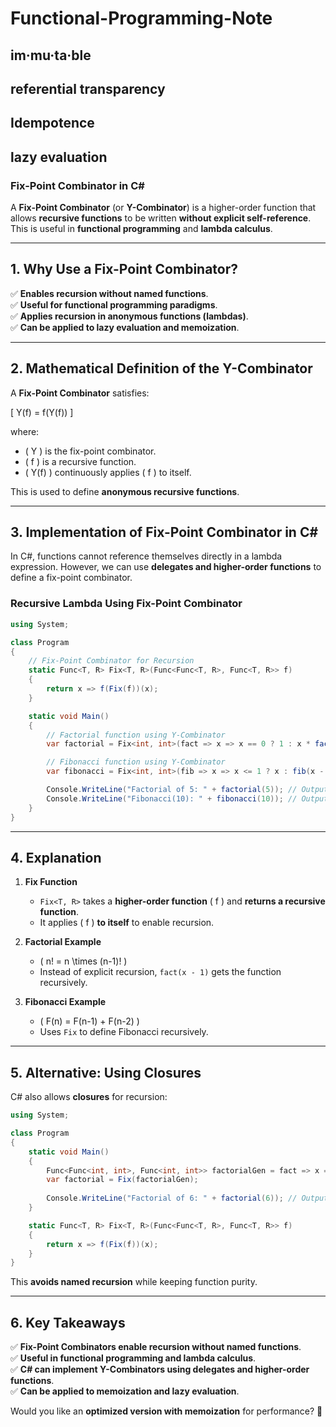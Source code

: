 # Functional-Programming-Note

## im·mu·ta·ble 

## referential transparency

## Idempotence

## lazy evaluation 

### **Fix-Point Combinator in C#**
A **Fix-Point Combinator** (or **Y-Combinator**) is a higher-order function that allows **recursive functions** to be written **without explicit self-reference**. This is useful in **functional programming** and **lambda calculus**.

---

## **1. Why Use a Fix-Point Combinator?**
✅ **Enables recursion without named functions**.  
✅ **Useful for functional programming paradigms**.  
✅ **Applies recursion in anonymous functions (lambdas)**.  
✅ **Can be applied to lazy evaluation and memoization**.  

---

## **2. Mathematical Definition of the Y-Combinator**
A **Fix-Point Combinator** satisfies:

\[
Y(f) = f(Y(f))
\]

where:
- \( Y \) is the fix-point combinator.
- \( f \) is a recursive function.
- \( Y(f) \) continuously applies \( f \) to itself.

This is used to define **anonymous recursive functions**.

---

## **3. Implementation of Fix-Point Combinator in C#**
In C#, functions cannot reference themselves directly in a lambda expression. However, we can use **delegates and higher-order functions** to define a fix-point combinator.

### **Recursive Lambda Using Fix-Point Combinator**
```csharp
using System;

class Program
{
    // Fix-Point Combinator for Recursion
    static Func<T, R> Fix<T, R>(Func<Func<T, R>, Func<T, R>> f)
    {
        return x => f(Fix(f))(x);
    }

    static void Main()
    {
        // Factorial function using Y-Combinator
        var factorial = Fix<int, int>(fact => x => x == 0 ? 1 : x * fact(x - 1));

        // Fibonacci function using Y-Combinator
        var fibonacci = Fix<int, int>(fib => x => x <= 1 ? x : fib(x - 1) + fib(x - 2));

        Console.WriteLine("Factorial of 5: " + factorial(5)); // Output: 120
        Console.WriteLine("Fibonacci(10): " + fibonacci(10)); // Output: 55
    }
}
```

---

## **4. Explanation**
1. **Fix Function**  
   - `Fix<T, R>` takes a **higher-order function** \( f \) and **returns a recursive function**.
   - It applies \( f \) **to itself** to enable recursion.

2. **Factorial Example**
   - \( n! = n \times (n-1)! \)
   - Instead of explicit recursion, `fact(x - 1)` gets the function recursively.

3. **Fibonacci Example**
   - \( F(n) = F(n-1) + F(n-2) \)
   - Uses `Fix` to define Fibonacci recursively.

---

## **5. Alternative: Using Closures**
C# also allows **closures** for recursion:
```csharp
using System;

class Program
{
    static void Main()
    {
        Func<Func<int, int>, Func<int, int>> factorialGen = fact => x => x == 0 ? 1 : x * fact(x - 1);
        var factorial = Fix(factorialGen);
        
        Console.WriteLine("Factorial of 6: " + factorial(6)); // Output: 720
    }

    static Func<T, R> Fix<T, R>(Func<Func<T, R>, Func<T, R>> f)
    {
        return x => f(Fix(f))(x);
    }
}
```
This **avoids named recursion** while keeping function purity.

---

## **6. Key Takeaways**
✅ **Fix-Point Combinators enable recursion without named functions**.  
✅ **Useful in functional programming and lambda calculus**.  
✅ **C# can implement Y-Combinators using delegates and higher-order functions**.  
✅ **Can be applied to memoization and lazy evaluation**.  

Would you like an **optimized version with memoization** for performance? 🚀
